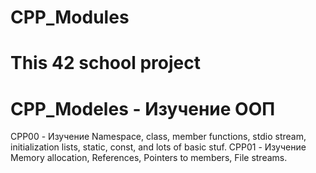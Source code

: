 # CPP_Modules
# This 42 school project

# CPP_Modeles - Изучение ООП

CPP00 - Изучение Namespace, class, member functions, stdio stream, initialization lists, static, const, and lots of basic stuf.
CPP01 - Изучение Memory allocation, References, Pointers to members, File streams.
